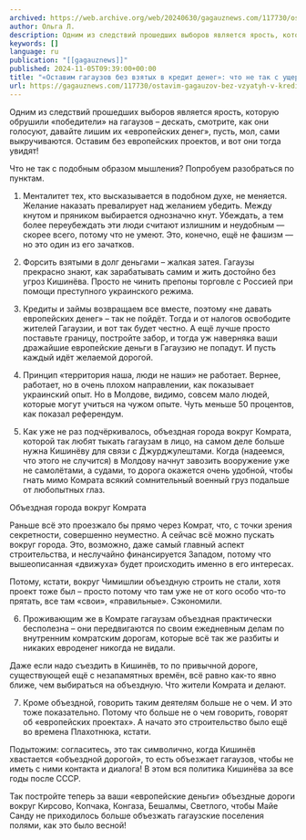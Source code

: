 ```yaml
---
archived: https://web.archive.org/web/20240630/gagauznews.com/117730/ostavim-gagauzov-bez-vzyatyh-v-kredit-deneg-chto-ne-tak-s-ushherbnym-mentalitetom.html
author: Ольга Л.
description: Одним из следствий прошедших выборов является ярость, которую обрушили «победители» на гагаузов – дескать, смотрите, как они голосуют, давайте лишим их «европейских денег», пусть, мол, сами выкручиваются. Оставим без европейских проектов, и вот они тогда увидят! Что не так с подобным образом мышления? Попробуем разобраться по пунктам. 1. Менталитет тех, кто высказывается в подобном духе, не меняется. Желание наказать превалирует над желанием убедить. Между кнутом и пряником выбирается однозначно кнут. Убеждать, а тем более переубеждать эти люди считают излишним и неудобным — скорее всего, потому что не умеют. Это, конечно, ещё не фашизм — но это один из его зачатков. […]
keywords: []
language: ru
publication: "[[gagauznews]]"
published: 2024-11-05T09:39:00+00:00
title: "«Оставим гагаузов без взятых в кредит денег»: что не так с ущербным менталитетом?"
url: https://gagauznews.com/117730/ostavim-gagauzov-bez-vzyatyh-v-kredit-deneg-chto-ne-tak-s-ushherbnym-mentalitetom.html
---
```


Одним из следствий прошедших выборов является ярость, которую обрушили «победители» на гагаузов – дескать, смотрите, как они голосуют, давайте лишим их «европейских денег», пусть, мол, сами выкручиваются. Оставим без европейских проектов, и вот они тогда увидят!

Что не так с подобным образом мышления? Попробуем разобраться по пунктам.

1. Менталитет тех, кто высказывается в подобном духе, не меняется. Желание наказать превалирует над желанием убедить. Между кнутом и пряником выбирается однозначно кнут. Убеждать, а тем более переубеждать эти люди считают излишним и неудобным — скорее всего, потому что не умеют. Это, конечно, ещё не фашизм — но это один из его зачатков.

2. Форсить взятыми в долг деньгами – жалкая затея. Гагаузы прекрасно знают, как зарабатывать самим и жить достойно без угроз Кишинёва. Просто не чинить препоны торговле с Россией при помощи преступного украинского режима.

3. Кредиты и займы возвращаем все вместе, поэтому «не давать европейских денег» – так не пойдёт. Тогда и от налогов освободите жителей Гагаузии, и вот так будет честно. А ещё лучше просто поставьте границу, постройте забор, и тогда уж наверняка ваши дражайшие европейские деньги в Гагаузию не попадут. И пусть каждый идёт желаемой дорогой.

4. Принцип «территория наша, люди не наши» не работает. Вернее, работает, но в очень плохом направлении, как показывает украинский опыт. Но в Молдове, видимо, совсем мало людей, которые могут учиться на чужом опыте. Чуть меньше 50 процентов, как показал референдум.

5. Как уже не раз подчёркивалось, объездная города вокруг Комрата, которой так любят тыкать гагаузам в лицо, на самом деле больше нужна Кишинёву для связи с Джурджулештами. Когда (надеемся, что этого не случится) в Молдову начнут завозить вооружение уже не самолётами, а судами, то дорога окажется очень удобной, чтобы гнать мимо Комрата всякий сомнительный военный груз подальше от любопытных глаз.

Объездная города вокруг Комрата

Раньше всё это проезжало бы прямо через Комрат, что, с точки зрения секретности, совершенно неуместно. А сейчас всё можно пускать вокруг города. Это, возможно, даже самый главный аспект строительства, и неслучайно финансируется Западом, потому что вышеописанная «движуха» будет происходить именно в его интересах.

Потому, кстати, вокруг Чимишлии объездную строить не стали, хотя проект тоже был – просто потому что там уже не от кого особо что-то прятать, все там «свои», «правильные». Сэкономили.

6. Проживающим же в Комрате гагаузам объездная практически бесполезна – они передвигаются по своим ежедневным делам по внутренним комратским дорогам, которые всё так же разбиты и никаких евроденег никогда не видали.

Даже если надо съездить в Кишинёв, то по привычной дороге, существующей ещё с незапамятных времён, всё равно как-то явно ближе, чем выбираться на объездную. Что жители Комрата и делают.

7. Кроме объездной, говорить таким деятелям больше не о чем. И это тоже показательно. Потому что больше не о чем говорить, говорят об «европейских проектах». А начато это строительство было ещё во времена Плахотнюка, кстати.

Подытожим: согласитесь, это так символично, когда Кишинёв хвастается «объездной дорогой», то есть объезжает гагаузов, чтобы не иметь с ними контакта и диалога! В этом вся политика Кишинёва за все годы после СССР.

Так постройте теперь за ваши «европейские деньги» объездные дороги вокруг Кирсово, Копчака, Конгаза, Бешалмы, Светлого, чтобы Майе Санду не приходилось больше объезжать гагаузские поселения полями, как это было весной!
